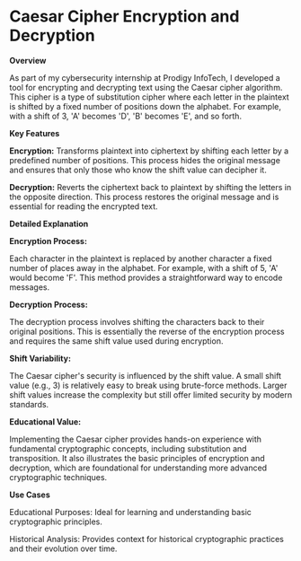 # Caesar Cipher Encryption and Decryption

**Overview**

As part of my cybersecurity internship at Prodigy InfoTech, I developed a tool for encrypting and decrypting text using the Caesar cipher algorithm. This cipher is a type of substitution cipher where each letter in the plaintext is shifted by a fixed number of positions down the alphabet. For example, with a shift of 3, 'A' becomes 'D', 'B' becomes 'E', and so forth.

**Key Features**

**Encryption:**  Transforms plaintext into ciphertext by shifting each letter by a predefined number of positions. This process hides the original message and ensures that only those who know the shift value can decipher it.

**Decryption:** Reverts the ciphertext back to plaintext by shifting the letters in the opposite direction. This process restores the original message and is essential for reading the encrypted text.

**Detailed Explanation**

**Encryption Process:**

Each character in the plaintext is replaced by another character a fixed number of places away in the alphabet. For example, with a shift of 5, 'A' would become 'F'. This method provides a straightforward way to encode messages.

**Decryption Process:**

The decryption process involves shifting the characters back to their original positions. This is essentially the reverse of the encryption process and requires the same shift value used during encryption.

**Shift Variability:**

The Caesar cipher's security is influenced by the shift value. A small shift value (e.g., 3) is relatively easy to break using brute-force methods. Larger shift values increase the complexity but still offer limited security by modern standards.

**Educational Value:**

Implementing the Caesar cipher provides hands-on experience with fundamental cryptographic concepts, including substitution and transposition. It also illustrates the basic principles of encryption and decryption, which are foundational for understanding more advanced cryptographic techniques.

**Use Cases**

Educational Purposes: Ideal for learning and understanding basic cryptographic principles.

Historical Analysis: Provides context for historical cryptographic practices and their evolution over time.

